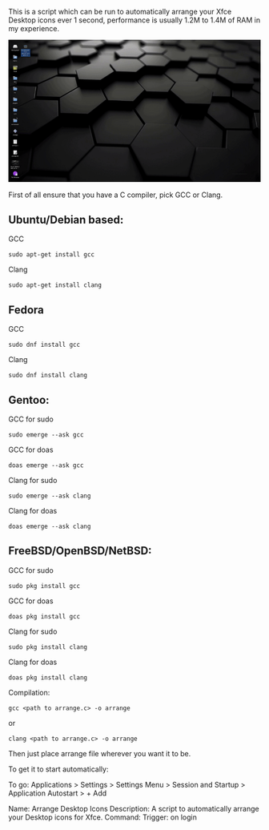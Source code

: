 This is a script which can be run to automatically arrange your Xfce Desktop icons ever 1 second, performance is usually 1.2M to 1.4M of RAM in my experience.

<img src="promo.gif" type="image/gif"></img>

First of all ensure that you have a C compiler, pick GCC or Clang.

<h2>Ubuntu/Debian based:</h2>

GCC

```
sudo apt-get install gcc
```

Clang

```
sudo apt-get install clang
````

<h2>Fedora</h2>

GCC

```
sudo dnf install gcc
```

Clang

```
sudo dnf install clang
```

<h2>Gentoo:</h2>

GCC for sudo

```
sudo emerge --ask gcc
```

GCC for doas

```
doas emerge --ask gcc
```

Clang for sudo

```
sudo emerge --ask clang
```

Clang for doas

```
doas emerge --ask clang
```

<h2>FreeBSD/OpenBSD/NetBSD:</h2>

GCC for sudo

```
sudo pkg install gcc
```

GCC for doas

```
doas pkg install gcc
```

Clang for sudo

```
sudo pkg install clang
```

Clang for doas

```
doas pkg install clang
```

Compilation:

```
gcc <path to arrange.c> -o arrange
```

or

```
clang <path to arrange.c> -o arrange
```

Then just place arrange file wherever you want it to be.

To get it to start automatically:

To go: Applications > Settings > Settings Menu > Session and Startup > Application Autostart > + Add

Name: Arrange Desktop Icons
Description: A script to automatically arrange your Desktop icons for Xfce.
Command: <path>
Trigger: on login
